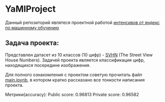# YaMlProject
Данный репозиторий являтеся проектной работой [интенсивов от яндекс по машинному обучению](https://academy.yandex.ru/intensive/ml)
## Задача проекта:
Представлен датасет из 10 классов (10 цифр) - [SVHN](http://ufldl.stanford.edu/housenumbers/) (The Street View House Numbers). Задачей проекта является классификация цифр, находящихся посередине изображения.

Для полного ознакомления с проектом советую прочитать файл [main.ipynb](https://github.com/GrishaTS/YaMlProject/blob/main/ProjectProtection/main.ipynb), в котором кратко рассказано все тонкости написания проекта.

Метрики(accuracy): 
Public score: 0.96813
Private score: 0.96582

